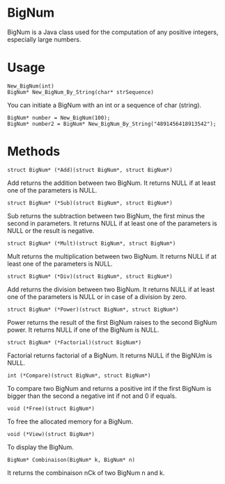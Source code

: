 # BigNum
BigNum is a Java class used for the computation of any positive integers, especially large numbers. 

# Usage
    New_BigNum(int)
    BigNum* New_BigNum_By_String(char* strSequence)
    
You can initiate a BigNum with an int or a sequence of char (string).

    BigNum* number = New_BigNum(100);
    BigNum* number2 = BigNum* New_BigNum_By_String("4891456418913542");

# Methods
    struct BigNum* (*Add)(struct BigNum*, struct BigNum*)
Add returns the addition between two BigNum.
It returns NULL if at least one of the parameters is NULL.

    struct BigNum* (*Sub)(struct BigNum*, struct BigNum*)
Sub returns the subtraction between two BigNum,
the first minus the second in parameters.
It returns NULL if at least one of the parameters is NULL or the result is negative.

    struct BigNum* (*Mult)(struct BigNum*, struct BigNum*)
Mult returns the multiplication between two BigNum.
It returns NULL if at least one of the parameters is NULL.

    struct BigNum* (*Div)(struct BigNum*, struct BigNum*)
Add returns the division between two BigNum.
It returns NULL if at least one of the parameters is NULL or in case of a division by zero.

    struct BigNum* (*Power)(struct BigNum*, struct BigNum*)
Power returns the result of the first BigNum raises to the second BigNum power.
It returns NULL if one of the BigNum is NULL.

    struct BigNum* (*Factorial)(struct BigNum*)
Factorial returns factorial of a BigNum.
It returns NULL if the BigNUm is NULL.

    int (*Compare)(struct BigNum*, struct BigNum*)
To compare two BigNum and returns a positive int if the first BigNum is bigger than the second
a negative int if not and 0 if equals.

    void (*Free)(struct BigNum*)
To free the allocated memory for a BigNum.

    void (*View)(struct BigNum*)
To display the BigNum.

    BigNum* Combinaison(BigNum* k, BigNum* n)
It returns the combinaison nCk of two BigNum n and k.
